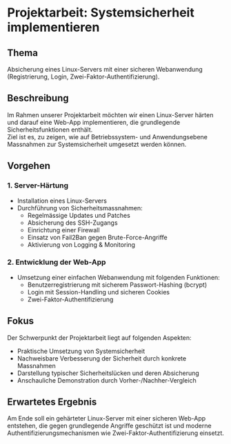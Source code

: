 # Projektarbeit: Systemsicherheit implementieren

## Thema
Absicherung eines Linux-Servers mit einer sicheren Webanwendung (Registrierung, Login, Zwei-Faktor-Authentifizierung).

## Beschreibung
Im Rahmen unserer Projektarbeit möchten wir einen Linux-Server härten und darauf eine Web-App implementieren, die grundlegende Sicherheitsfunktionen enthält.  
Ziel ist es, zu zeigen, wie auf Betriebssystem- und Anwendungsebene Massnahmen zur Systemsicherheit umgesetzt werden können.  

## Vorgehen

### 1. Server-Härtung
- Installation eines Linux-Servers  
- Durchführung von Sicherheitsmassnahmen:  
  - Regelmässige Updates und Patches  
  - Absicherung des SSH-Zugangs  
  - Einrichtung einer Firewall
  - Einsatz von Fail2Ban gegen Brute-Force-Angriffe  
  - Aktivierung von Logging & Monitoring  

### 2. Entwicklung der Web-App
- Umsetzung einer einfachen Webanwendung mit folgenden Funktionen:  
  - Benutzerregistrierung mit sicherem Passwort-Hashing (bcrypt)  
  - Login mit Session-Handling und sicheren Cookies  
  - Zwei-Faktor-Authentifizierung

## Fokus
Der Schwerpunkt der Projektarbeit liegt auf folgenden Aspekten:  
- Praktische Umsetzung von Systemsicherheit
- Nachweisbare Verbesserung der Sicherheit durch konkrete Massnahmen  
- Darstellung typischer Sicherheitslücken und deren Absicherung  
- Anschauliche Demonstration durch Vorher-/Nachher-Vergleich  

## Erwartetes Ergebnis
Am Ende soll ein gehärteter Linux-Server mit einer sicheren Web-App entstehen, die gegen grundlegende Angriffe geschützt ist und moderne Authentifizierungsmechanismen wie Zwei-Faktor-Authentifizierung einsetzt.